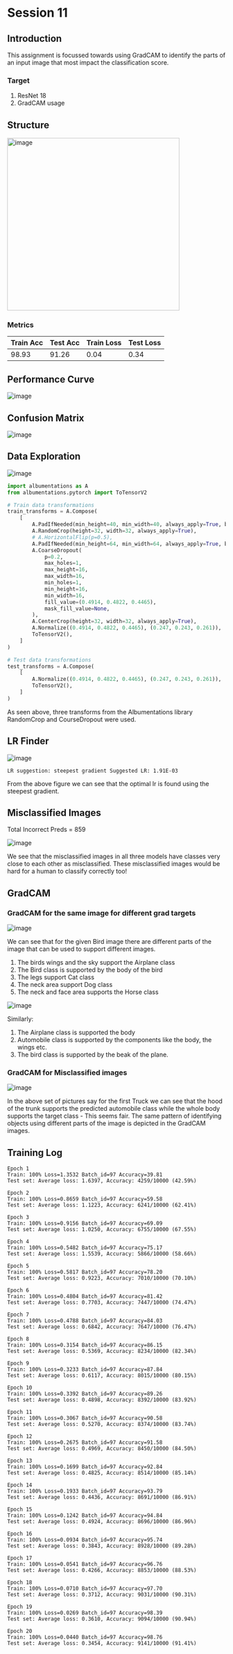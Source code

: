 # Session 11

## Introduction

This assignment is focussed towards using GradCAM to identify the parts of an input image that most impact the classification score.

### Target
1. ResNet 18
2. GradCAM usage

## Structure

<img width="397" alt="image" src="https://github.com/Madhur-1/ERA-v1/assets/64495917/9706b3c7-8d6b-4c28-a144-37268c320139">

### Metrics
| Train Acc | Test Acc | Train Loss | Test Loss |
|-----------|----------|------------|-----------|
| 98.93     | 91.26    | 0.04       | 0.34      |


## Performance Curve
![image](https://github.com/Madhur-1/ERA-v1/assets/64495917/7f298fb5-c258-457c-9875-88d6fe0420ed)



## Confusion Matrix

![image](https://github.com/Madhur-1/ERA-v1/assets/64495917/5e8afe1a-5c3b-4b4f-9377-ded0d2cf00cb)



## Data Exploration

![image](https://github.com/Madhur-1/ERA-v1/assets/64495917/e0d4b688-0aff-4d43-80d9-9020451cbe5f)



```python
import albumentations as A
from albumentations.pytorch import ToTensorV2

# Train data transformations
train_transforms = A.Compose(
    [
        A.PadIfNeeded(min_height=40, min_width=40, always_apply=True, border_mode=0),
        A.RandomCrop(height=32, width=32, always_apply=True),
        # A.HorizontalFlip(p=0.5),
        A.PadIfNeeded(min_height=64, min_width=64, always_apply=True, border_mode=0),
        A.CoarseDropout(
            p=0.2,
            max_holes=1,
            max_height=16,
            max_width=16,
            min_holes=1,
            min_height=16,
            min_width=16,
            fill_value=(0.4914, 0.4822, 0.4465),
            mask_fill_value=None,
        ),
        A.CenterCrop(height=32, width=32, always_apply=True),
        A.Normalize((0.4914, 0.4822, 0.4465), (0.247, 0.243, 0.261)),
        ToTensorV2(),
    ]
)

# Test data transformations
test_transforms = A.Compose(
    [
        A.Normalize((0.4914, 0.4822, 0.4465), (0.247, 0.243, 0.261)),
        ToTensorV2(),
    ]
)
```

As seen above, three transforms from the Albumentations library RandomCrop and CourseDropout were used.

## LR Finder

![image](https://github.com/Madhur-1/ERA-v1/assets/64495917/e699899f-2179-4946-bacf-202f7fbb156c)


`LR suggestion: steepest gradient
Suggested LR: 1.91E-03`

From the above figure we can see that the optimal lr is found using the steepest gradient.

## Misclassified Images

Total Incorrect Preds = 859

![image](https://github.com/Madhur-1/ERA-v1/assets/64495917/0ade94d4-ccc4-4163-ac8e-64b751c43bd0)


We see that the misclassified images in all three models have classes very close to each other as misclassified. These misclassified images would be hard for a human to classify correctly too!

## GradCAM

### GradCAM for the same image for different grad targets

![image](https://github.com/Madhur-1/ERA-v1/assets/64495917/9a273b3c-ca32-4797-9dfa-1aa1dda7c32c)

We can see that for the given Bird image there are different parts of the image that can be used to support different images.
1. The birds wings and the sky support the Airplane class
2. The Bird class is supported by the body of the bird
3. The legs support Cat class
4. The neck area support Dog class
5. The neck and face area supports the Horse class

![image](https://github.com/Madhur-1/ERA-v1/assets/64495917/7fb38da7-c748-4e28-a29c-3a5958aa0b7a)

Similarly:
1. The Airplane class is supported the body
2. Automobile class is supported by the components like the body, the wings etc.
3. The bird class is supported by the beak of the plane.

### GradCAM for Misclassified images

![image](https://github.com/Madhur-1/ERA-v1/assets/64495917/0e89b0c4-f09d-4edc-b7d5-69308fc28668)

In the above set of pictures say for the first Truck we can see that the hood of the trunk supports the predicted automobile class while the whole body supports the target class - This seems fair. The same pattern of identifying objects using different parts of the image is depicted in the GradCAM images.

## Training Log

```
Epoch 1
Train: 100% Loss=1.3532 Batch_id=97 Accuracy=39.81
Test set: Average loss: 1.6397, Accuracy: 4259/10000 (42.59%)

Epoch 2
Train: 100% Loss=0.8659 Batch_id=97 Accuracy=59.58
Test set: Average loss: 1.1223, Accuracy: 6241/10000 (62.41%)

Epoch 3
Train: 100% Loss=0.9156 Batch_id=97 Accuracy=69.09
Test set: Average loss: 1.0250, Accuracy: 6755/10000 (67.55%)

Epoch 4
Train: 100% Loss=0.5482 Batch_id=97 Accuracy=75.17
Test set: Average loss: 1.5539, Accuracy: 5866/10000 (58.66%)

Epoch 5
Train: 100% Loss=0.5817 Batch_id=97 Accuracy=78.20
Test set: Average loss: 0.9223, Accuracy: 7010/10000 (70.10%)

Epoch 6
Train: 100% Loss=0.4804 Batch_id=97 Accuracy=81.42
Test set: Average loss: 0.7703, Accuracy: 7447/10000 (74.47%)

Epoch 7
Train: 100% Loss=0.4788 Batch_id=97 Accuracy=84.03
Test set: Average loss: 0.6842, Accuracy: 7647/10000 (76.47%)

Epoch 8
Train: 100% Loss=0.3154 Batch_id=97 Accuracy=86.15
Test set: Average loss: 0.5369, Accuracy: 8234/10000 (82.34%)

Epoch 9
Train: 100% Loss=0.3233 Batch_id=97 Accuracy=87.84
Test set: Average loss: 0.6117, Accuracy: 8015/10000 (80.15%)

Epoch 10
Train: 100% Loss=0.3392 Batch_id=97 Accuracy=89.26
Test set: Average loss: 0.4898, Accuracy: 8392/10000 (83.92%)

Epoch 11
Train: 100% Loss=0.3067 Batch_id=97 Accuracy=90.58
Test set: Average loss: 0.5270, Accuracy: 8374/10000 (83.74%)

Epoch 12
Train: 100% Loss=0.2675 Batch_id=97 Accuracy=91.58
Test set: Average loss: 0.4969, Accuracy: 8450/10000 (84.50%)

Epoch 13
Train: 100% Loss=0.1699 Batch_id=97 Accuracy=92.84
Test set: Average loss: 0.4825, Accuracy: 8514/10000 (85.14%)

Epoch 14
Train: 100% Loss=0.1933 Batch_id=97 Accuracy=93.79
Test set: Average loss: 0.4436, Accuracy: 8691/10000 (86.91%)

Epoch 15
Train: 100% Loss=0.1242 Batch_id=97 Accuracy=94.84
Test set: Average loss: 0.4924, Accuracy: 8696/10000 (86.96%)

Epoch 16
Train: 100% Loss=0.0934 Batch_id=97 Accuracy=95.74
Test set: Average loss: 0.3843, Accuracy: 8928/10000 (89.28%)

Epoch 17
Train: 100% Loss=0.0541 Batch_id=97 Accuracy=96.76
Test set: Average loss: 0.4266, Accuracy: 8853/10000 (88.53%)

Epoch 18
Train: 100% Loss=0.0710 Batch_id=97 Accuracy=97.70
Test set: Average loss: 0.3712, Accuracy: 9031/10000 (90.31%)

Epoch 19
Train: 100% Loss=0.0269 Batch_id=97 Accuracy=98.39
Test set: Average loss: 0.3610, Accuracy: 9094/10000 (90.94%)

Epoch 20
Train: 100% Loss=0.0440 Batch_id=97 Accuracy=98.76
Test set: Average loss: 0.3454, Accuracy: 9141/10000 (91.41%)
```
